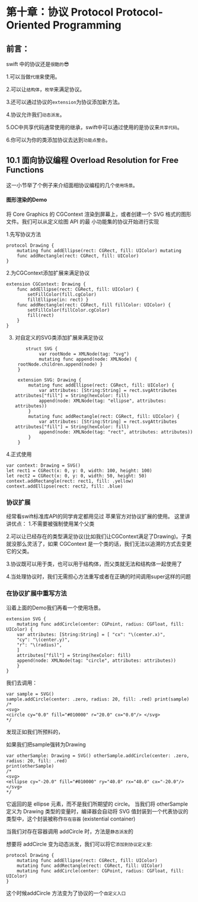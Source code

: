 #### 
# 第十章：协议 Protocol Protocol-Oriented Programming

## 前言：

swift 中的协议还是```很酷的```😎

1.可以当做```代理```来使用。

2.可以让```结构体```，```枚举```来满足协议。

3.还可以通过协议的```extension```为协议添加新方法。

4.协议允许我们```动态派发```。

5.OC中共享代码通常使用的继承，swift中可以通过使用的是协议来```共享代码```。

6.你可以为你的类添加协议去达到```功能点整合```。



## 10.1 面向协议编程 Overload Resolution for Free Functions 
这一小节举了个例子来介绍面相协议编程的几个```使用场景```。


#### 图形渲染的Demo
将 Core Graphics 的 CGContext 渲染到屏幕上，或者创建一个 SVG 格式的图形文件。我们可以从定义绘图 API 的最 小功能集的协议开始进行实现

1.先写协议方法

    protocol Drawing {
        mutating func addEllipse(rect: CGRect, fill: UIColor) mutating 
        func addRectangle(rect: CGRect, fill: UIColor)
    }

2.为CGContext添加扩展来满足协议

    extension CGContext: Drawing {
        func addEllipse(rect: CGRect, fill: UIColor) {
            setFillColor(fill.cgColor)
            fillEllipse(in: rect) }
        func addRectangle(rect: CGRect, fill fillColor: UIColor) { 
            setFillColor(fillColor.cgColor)
            fill(rect)
        } 
    }

3. 对自定义的SVG类添加扩展来满足协议
  
           struct SVG {
                var rootNode = XMLNode(tag: "svg")
                mutating func append(node: XMLNode) {
        rootNode.children.append(node) }
        }
   
        extension SVG: Drawing {
            mutating func addEllipse(rect: CGRect, fill: UIColor) {
                var attributes: [String:String] = rect.svgAttributes attributes["fill"] = String(hexColor: fill)
                append(node: XMLNode(tag: "ellipse", attributes: attributes))
            }
            mutating func addRectangle(rect: CGRect, fill: UIColor) {
                var attributes: [String:String] = rect.svgAttributes attributes["fill"] = String(hexColor: fill)
                append(node: XMLNode(tag: "rect", attributes: attributes))
            }
        }

4.正式使用

    var context: Drawing = SVG()
    let rect1 = CGRect(x: 0, y: 0, width: 100, height: 100)
    let rect2 = CGRect(x: 0, y: 0, width: 50, height: 50) 
    context.addRectangle(rect: rect1, fill: .yellow) 
    context.addEllipse(rect: rect2, fill: .blue)


### 协议扩展 
经常看swift标准库API的同学肯定都用见过 苹果官方对协议扩展的使用。
这里讲讲优点：
1.不需要被强制使用某个父类

2.可以让已经存在的类型满足协议(比如我们让CGContext满足了Drawing)。子类就没那么灵活了，如果 CGContext 是一个类的话，我们无法以追溯的方式去变更它的父类。

3.协议既可以用于类，也可以用于结构体，而父类就无法和结构体一起使用了

4.当处理协议时，我们无需担心方法重写或者在正确的时间调用super这样的问题

### 在协议扩展中重写方法

沿着上面的Demo我们再看一个使用场景。

    extension SVG {
        mutating func addCircle(center: CGPoint, radius: CGFloat, fill: UIColor) {
        var attributes: [String:String] = [ "cx": "\(center.x)",
        "cy": "\(center.y)",
        "r": "\(radius)",
        ]
        attributes["fill"] = String(hexColor: fill)
        append(node: XMLNode(tag: "circle", attributes: attributes))
        } 
    }

我们去调用：
    
    var sample = SVG()
    sample.addCircle(center: .zero, radius: 20, fill: .red) print(sample)
    /*
    <svg>
    <circle cy="0.0" fill="#010000" r="20.0" cx="0.0"/> </svg>
    */

发现正如我们所预料的，

如果我们把sample强转为Drawing

    var otherSample: Drawing = SVG() otherSample.addCircle(center: .zero, radius: 20, fill: .red)
    print(otherSample)
    /*
    <svg>
    <ellipse cy="-20.0" fill="#010000" ry="40.0" rx="40.0" cx="-20.0"/> </svg>
    */

它返回的是 ellipse 元素，而不是我们所期望的 circle。
当我们将 otherSample 定义为 Drawing 类型的变量时，编译器会自动将 SVG 值封装到一个代表协议的类型中，这个封装被称作```存在容器``` (existential container)

当我们对存在容器调用 addCircle 时，方法是```静态派发```的

想要将 addCircle 变为动态派发，我们可以将它```添加到协议定义里```:

    protocol Drawing {
        mutating func addEllipse(rect: CGRect, fill: UIColor)
        mutating func addRectangle(rect: CGRect, fill: UIColor)
        mutating func addCircle(center: CGPoint, radius: CGFloat, fill: UIColor)
    }

这个时候addCircle 方法变为了协议的一个```自定义入口```
    

